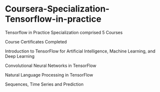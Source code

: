 # Coursera-Specialization-Tensorflow-in-practice
Tensorflow in Practice Specialization comprised 5 Courses

Course Certificates Completed

Introduction to TensorFlow for Artificial Intelligence, Machine Learning, and Deep Learning

Convolutional Neural Networks in TensorFlow

Natural Language Processing in TensorFlow

Sequences, Time Series and Prediction
